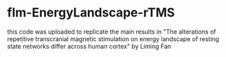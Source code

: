 # flm-EnergyLandscape-rTMS
this code was uploaded to replicate the main results in "The alterations of repetitive transcranial magnetic stimulation on energy landscape of resting state networks differ across human cortex" by Liming Fan
# 
